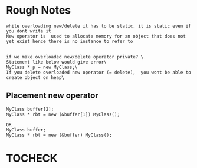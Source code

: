 # Rough Notes
    while overloading new/delete it has to be static. it is static even if you dont write it
    New operator is  used to allocate memory for an object that does not yet exist hence there is no instance to refer to


    if we make overloaded new/delete operator private? \
    Statement like below would give error\
    MyClass * p = new MyClass;\
    If you delete overloaded new operator (= delete),  you wont be able to create object on heap\

## Placement new operator 
    
```
MyClass buffer[2];
MyClass * rbt = new (&buffer[1]) MyClass(); 

OR
MyClass buffer;
MyClass * rbt = new (&buffer) MyClass(); 
```

# TOCHECK

